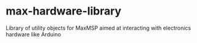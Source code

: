 # max-hardware-library
Library of utility objects for MaxMSP aimed at interacting with electronics hardware like Arduino
